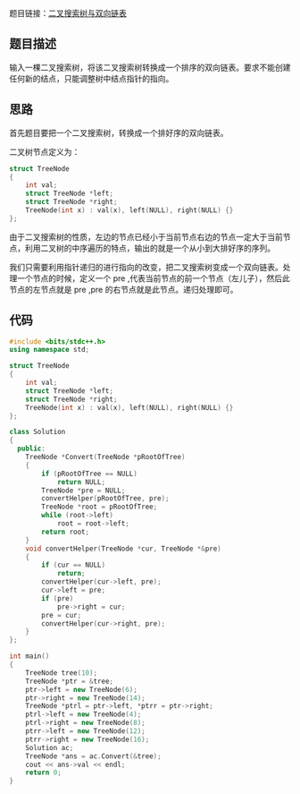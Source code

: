 题目链接：[二叉搜索树与双向链表](https://www.nowcoder.com/practice/947f6eb80d944a84850b0538bf0ec3a5?tpId=13&tqId=11179&tPage=2&rp=2&ru=%2Fta%2Fcoding-interviews&qru=%2Fta%2Fcoding-interviews%2Fquestion-ranking)

## 题目描述

输入一棵二叉搜索树，将该二叉搜索树转换成一个排序的双向链表。要求不能创建任何新的结点，只能调整树中结点指针的指向。

## 思路

首先题目要把一个二叉搜索树，转换成一个排好序的双向链表。

二叉树节点定义为：

```cpp
struct TreeNode
{
    int val;
    struct TreeNode *left;
    struct TreeNode *right;
    TreeNode(int x) : val(x), left(NULL), right(NULL) {}
};

```



由于二叉搜索树的性质，左边的节点已经小于当前节点右边的节点一定大于当前节点，利用二叉树的中序遍历的特点，输出的就是一个从小到大排好序的序列。

我们只需要利用指针递归的进行指向的改变，把二叉搜索树变成一个双向链表。处理一个节点的时候，定义一个 pre ,代表当前节点的前一个节点（左儿子），然后此节点的左节点就是 pre ,pre 的右节点就是此节点。递归处理即可。

## 代码

```cpp
#include <bits/stdc++.h>
using namespace std;

struct TreeNode
{
    int val;
    struct TreeNode *left;
    struct TreeNode *right;
    TreeNode(int x) : val(x), left(NULL), right(NULL) {}
};

class Solution
{
  public:
    TreeNode *Convert(TreeNode *pRootOfTree)
    {
        if (pRootOfTree == NULL)
            return NULL;
        TreeNode *pre = NULL;
        convertHelper(pRootOfTree, pre);
        TreeNode *root = pRootOfTree;
        while (root->left)
            root = root->left;
        return root;
    }
    void convertHelper(TreeNode *cur, TreeNode *&pre)
    {
        if (cur == NULL)
            return;
        convertHelper(cur->left, pre);
        cur->left = pre;
        if (pre)
            pre->right = cur;
        pre = cur;
        convertHelper(cur->right, pre);
    }
};

int main()
{
    TreeNode tree(10);
    TreeNode *ptr = &tree;
    ptr->left = new TreeNode(6);
    ptr->right = new TreeNode(14);
    TreeNode *ptrl = ptr->left, *ptrr = ptr->right;
    ptrl->left = new TreeNode(4);
    ptrl->right = new TreeNode(8);
    ptrr->left = new TreeNode(12);
    ptrr->right = new TreeNode(16);
    Solution ac;
    TreeNode *ans = ac.Convert(&tree);
    cout << ans->val << endl;
    return 0;
}

```




